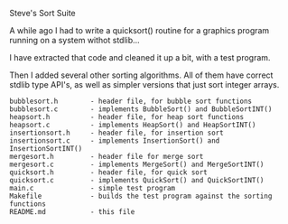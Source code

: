 
Steve's Sort Suite


A while ago I had to write a quicksort() routine for a graphics program running
on a system withot stdlib...

I have extracted that code and cleaned it up a bit, with a test program.

Then I added several other sorting algorithms. All of them have correct stdlib type
API's, as well as simpler versions that just sort integer arrays.

    bubblesort.h        - header file, for bubble sort functions
    bubblesort.c        - implements BubbleSort() and BubbleSortINT()
    heapsort.h          - header file, for heap sort functions
    heapsort.c          - implements HeapSort() and HeapSortINT()
    insertionsort.h     - header file, for insertion sort
    insertionsort.c     - implements InsertionSort() and InsertionSortINT()
    mergesort.h         - header file for merge sort
    mergesort.c         - implements MergeSort() and MergeSortINT()
    quicksort.h         - header file, for quick sort
    quicksort.c         - implements QuickSort() and QuickSortINT()
    main.c              - simple test program 
    Makefile            - builds the test program against the sorting functions
    README.md           - this file


